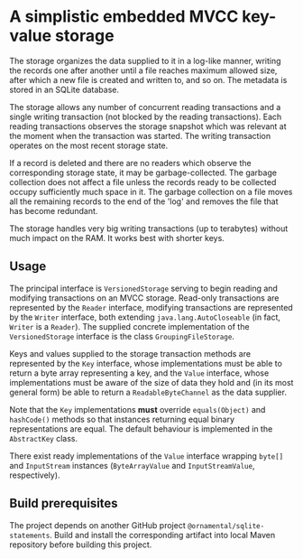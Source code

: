 # A simplistic embedded MVCC key-value storage

The storage organizes the data supplied to it in a log-like manner, writing
the records one after another until a file reaches maximum allowed size, after which
a new file is created and written to, and so on. The metadata is stored in an SQLite
database.

The storage allows any number of concurrent reading transactions and a single 
writing transaction (not blocked by the reading transactions). Each reading transactions
observes the storage snapshot which was relevant at the moment when the transaction
was started. The writing transaction operates on the most recent storage state.

If a record is deleted and there are no readers which observe the corresponding storage
state, it may be garbage-collected. The garbage collection does not affect
a file unless the records ready to be collected occupy sufficiently much space in it.
The garbage collection on a file moves all the remaining records to the end of the 'log' and
removes the file that has become redundant.

The storage handles very big writing transactions (up to terabytes) without much impact
on the RAM. It works best with shorter keys.

## Usage
The principal interface is `VersionedStorage` serving to begin
reading and modifying transactions on an MVCC storage. Read-only transactions are represented
by the `Reader` interface, modifying transactions are represented by the `Writer` interface,
both extending `java.lang.AutoCloseable` (in fact, `Writer` is a `Reader`).
The supplied concrete implementation of the `VersionedStorage` interface is the class 
`GroupingFileStorage`.

Keys and values supplied to the storage transaction methods are represented 
by the `Key` interface, whose implementations must be able to return a byte array 
representing a key, and the `Value` interface, whose implementations must be aware 
of the size of data they hold and (in its most general form) be able to return a 
`ReadableByteChannel` as the data supplier.

Note that the `Key` implementations **must** override `equals(Object)` and `hashCode()` 
methods so that instances returning equal binary representations are equal. The default
behaviour is implemented in the `AbstractKey` class.

There exist ready implementations of the `Value` interface wrapping `byte[]` and `InputStream`
instances (`ByteArrayValue` and `InputStreamValue`, respectively).

## Build prerequisites

The project depends on another GitHub project `@ornamental/sqlite-statements`. 
Build and install the corresponding artifact into local Maven repository before building
this project.
